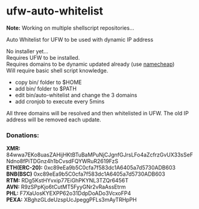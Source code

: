 # ufw-auto-whitelist

**Note:** Working on multiple shellscript repositories...

Auto Whitelist for UFW to be used with dynamic IP address

No installer yet...<br />
Requires UFW to be installed.<br />
Requires domains to be dynamic updated already (use [namecheap](https://www.namecheap.com/))<br />
Will require basic shell script knowledge.<br />

- copy bin/ folder to $HOME
- add bin/ folder to $PATH
- edit bin/auto-whitelist and change the 3 domains
- add cronjob to execute every 5mins

All three domains will be resolved and then whitelisted in UFW. The old IP address will be removed each update.

### Donations:
**XMR:** 84wwa7EKo8uasZAHijHKtBTuBaMPuNjCJgnfGJrsLFo4aZcfrzGvUX33sSeFNdno8fPiTDGnz4h1bCvsdFQYWRuR2619FzS <br />
**ETH(ERC-20):** 0xc89eEa9b5C0cfa7f583dc1A6405a7d5730ADB603 <br />
**BNB(BSC)** 0xc89eEa9b5C0cfa7f583dc1A6405a7d5730ADB603 <br />
**RTM:** RDg5KstHYvxip77EiGhPKYNL3TZQr6456T <br />
**AVN:** R9zSPpKjo6tCutMT5FyyGNr2vRaAssEtrm <br />
**PHL:** F7XaUosKYEXPP62o31DdpDoADo3VcxoFP4 <br />
**PEXA:** XBghzGLdeUzspUcJpeggPFLs3mAyTRHpPH <br />
